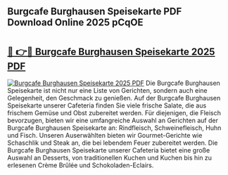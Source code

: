 ## Burgcafe Burghausen Speisekarte PDF Download Online 2025 pCqOE

# <h2><a href="http://gc5nph0.nevu.top/?p=Burgcafe+Burghausen+Speisekarte">🔗 👉🔴 Burgcafe Burghausen Speisekarte 2025 PDF</a></h2>

[![Burgcafe Burghausen Speisekarte 2025 PDF](https://i.imgur.com/dBaPXMq.png)](http://gc5nph0.nevu.top/?p=Burgcafe+Burghausen+Speisekarte)
Die Burgcafe Burghausen Speisekarte ist nicht nur eine Liste von Gerichten, sondern auch eine Gelegenheit, den Geschmack zu genießen. Auf der Burgcafe Burghausen Speisekarte unserer Cafeteria finden Sie viele frische Salate, die aus frischem Gemüse und Obst zubereitet werden. Für diejenigen, die Fleisch bevorzugen, bieten wir eine umfangreiche Auswahl an Gerichten auf der Burgcafe Burghausen Speisekarte an: Rindfleisch, Schweinefleisch, Huhn und Fisch. Unseren Auserwählten bieten wir Gourmet-Gerichte wie Schaschlik und Steak an, die bei lebendem Feuer zubereitet werden. Die Burgcafe Burghausen Speisekarte unserer Cafeteria bietet eine große Auswahl an Desserts, von traditionellen Kuchen und Kuchen bis hin zu erlesenen Crème Brûlée und Schokoladen-Eclairs.
